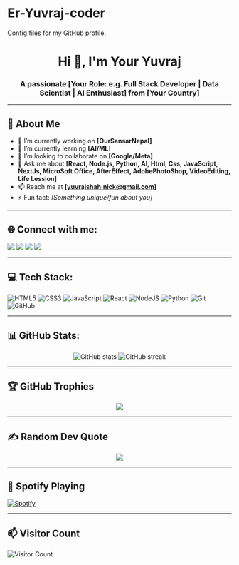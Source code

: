 # Er-Yuvraj-coder
Config files for my GitHub profile.
<h1 align="center">Hi 👋, I'm Your Yuvraj</h1>
<h3 align="center">A passionate [Your Role: e.g. Full Stack Developer | Data Scientist | AI Enthusiast] from [Your Country]</h3>

---

## 🚀 About Me
- 🔭 I’m currently working on **[OurSansarNepal]**
- 🌱 I’m currently learning **[AI/ML]**
- 👯 I’m looking to collaborate on **[Google/Meta]**
- 💬 Ask me about **[React, Node.js, Python, AI, Html, Css, JavaScript, NextJs, MicroSoft Office, AfterEffect, AdobePhotoShop, VideoEditing, Life Lession]**
- 📫 Reach me at **[yuvrajshah.nick@gmail.com]**
- ⚡ Fun fact: *[Something unique/fun about you]*

---

## 🌐 Connect with me:
<p align="left">
<a href="https://linkedin.com/in/yourusername" target="blank"><img src="https://img.shields.io/badge/LinkedIn-%230077B5.svg?&style=for-the-badge&logo=linkedin&logoColor=white" /></a>
<a href="https://twitter.com/yourusername" target="blank"><img src="https://img.shields.io/badge/Twitter-%231DA1F2.svg?&style=for-the-badge&logo=twitter&logoColor=white" /></a>
<a href="https://dev.to/yourusername" target="blank"><img src="https://img.shields.io/badge/DEV.to-000000.svg?&style=for-the-badge&logo=dev.to&logoColor=white" /></a>
<a href="mailto:youremail@gmail.com"><img src="https://img.shields.io/badge/Gmail-D14836?style=for-the-badge&logo=gmail&logoColor=white" /></a>
</p>

---

## 💻 Tech Stack:
![HTML5](https://img.shields.io/badge/html5-%23E34F26.svg?style=for-the-badge&logo=html5&logoColor=white)
![CSS3](https://img.shields.io/badge/css3-%231572B6.svg?style=for-the-badge&logo=css3&logoColor=white)
![JavaScript](https://img.shields.io/badge/javascript-%23323330.svg?style=for-the-badge&logo=javascript&logoColor=%23F7DF1E)
![React](https://img.shields.io/badge/react-%2320232a.svg?style=for-the-badge&logo=react&logoColor=%2361DAFB)
![NodeJS](https://img.shields.io/badge/node.js-6DA55F?style=for-the-badge&logo=node.js&logoColor=white)
![Python](https://img.shields.io/badge/python-3670A0?style=for-the-badge&logo=python&logoColor=ffdd54)
![Git](https://img.shields.io/badge/git-%23F05033.svg?style=for-the-badge&logo=git&logoColor=white)
![GitHub](https://img.shields.io/badge/github-%23121011.svg?style=for-the-badge&logo=github&logoColor=white)

---

## 📊 GitHub Stats:
<p align="center">
  <img src="https://github-readme-stats.vercel.app/api?username=yourusername&show_icons=true&theme=radical" alt="GitHub stats" />
  <img src="https://github-readme-streak-stats.herokuapp.com/?user=yourusername&theme=radical" alt="GitHub streak" />
</p>

---

## 🏆 GitHub Trophies
<p align="center">
  <img src="https://github-profile-trophy.vercel.app/?username=yourusername&theme=darkhub&no-frame=true&no-bg=true&margin-w=15" />
</p>

---

## ✍️ Random Dev Quote
<p align="center">
  <img src="https://quotes-github-readme.vercel.app/api?type=horizontal&theme=radical" />
</p>

---

## 🎵 Spotify Playing
[![Spotify](https://novatorem.vercel.app/api/spotify)](https://open.spotify.com/user/yourspotifyid)

---

## 📫 Visitor Count
![Visitor Count](https://komarev.com/ghpvc/?username=yourusername&color=blue&style=flat-square&label=Visitors)
